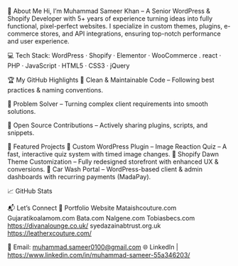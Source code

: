 🚀 About Me
Hi, I’m Muhammad Sameer Khan – A Senior WordPress & Shopify Developer with 5+ years of experience turning ideas into fully functional, pixel-perfect websites.
I specialize in custom themes, plugins, e-commerce stores, and API integrations, ensuring top-notch performance and user experience.

💻 Tech Stack:
WordPress · Shopify · Elementor · WooCommerce . react · PHP · JavaScript · HTML5 · CSS3 · jQuery

🏆 My GitHub Highlights
🔹 Clean & Maintainable Code – Following best practices & naming conventions.

🔹 Problem Solver – Turning complex client requirements into smooth solutions.

🔹 Open Source Contributions – Actively sharing plugins, scripts, and snippets.

📂 Featured Projects
🌟 Custom WordPress Plugin – Image Reaction Quiz – A fast, interactive quiz system with timed image changes.
🌟 Shopify Dawn Theme Customization – Fully redesigned storefront with enhanced UX & conversions.
🌟 Car Wash Portal – WordPress-based client & admin dashboards with recurring payments (MadaPay).

📈 GitHub Stats


📬 Let’s Connect
💼 Portfolio Website
Mataishcouture.com
Gujaratikoalamom.com
Bata.com
Nalgene.com
Tobiasbecs.com
https://divanalounge.co.uk/
syedazainabtrust.org.uk
https://leatherxcouture.com/

📧 Email: muhammad.sameer0100@gmail.com
🌐 LinkedIn | https://www.linkedin.com/in/muhammad-sameer-55a346203/

